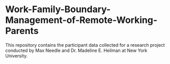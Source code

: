 # Work-Family-Boundary-Management-of-Remote-Working-Parents
This repository contains the participant data collected for a research project conducted by Max Needle and Dr. Madeline E. Heilman at New York University.
